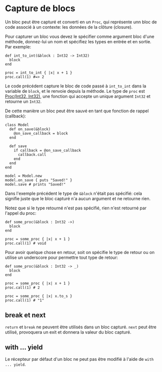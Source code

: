 # Capture de blocs

Un bloc peut être capturé et converti en un `Proc`,
qui représente unn bloc de code associé à un contexte: les données de la clôture (closure).

Pour capturer un bloc vous devez le spécifier comme argument bloc d'une méthode, donnez-lui un nom et spécifiez les types en entrée et en sortie. Par exemple:

```crystal
def int_to_int(&block : Int32 -> Int32)
  block
end

proc = int_to_int { |x| x + 1 }
proc.call(1) #=> 2
```

Le code précédent capture le bloc de code passé à `int_to_int` dans la variable de `block`,
et le renvoie depuis la méthode. Le type de `proc` est [Proc(Int32, Int32)](http://crystal-lang.org/api/Proc.html),
une fonction qui accepte un unique argument `Int32` et retourne un `Int32`.

De cette manière un bloc peut être sauvé en tant que fonction de rappel (callback):

```crystal
class Model
  def on_save(&block)
    @on_save_callback = block
  end

  def save
    if callback = @on_save_callback
      callback.call
    end
  end
end

model = Model.new
model.on_save { puts "Saved!" }
model.save # prints "Saved!"
```

Dans l'exemple précédent le type de `&block` n'était pas spécifié:
cela signifie juste que le bloc capturé n'a aucun argument et ne retourne rien.

Notez que si le type retourné n'est pas spécifié, rien n'est retourné par l'appel du proc:

```crystal
def some_proc(&block : Int32 ->)
  block
end

proc = some_proc { |x| x + 1 }
proc.call(1) # void
```

Pour avoir quelque chose en retour, soit on spécifie le type de retour ou on utilise un underscore pour permettre
tout type de retour:

```crystal
def some_proc(&block : Int32 -> _)
  block
end

proc = some_proc { |x| x + 1 }
proc.call(1) # 2

proc = some_proc { |x| x.to_s }
proc.call(1) # "1"
```

## break et next

`return` et `break` ne peuvent être utilisés dans un bloc capturé.
`next` peut être utilisé, provoquera un exit et donnera la valeur du bloc capturé.

## with ... yield

Le récepteur par défaut d'un bloc ne peut pas être modifié à l'aide de `with ... yield`.
